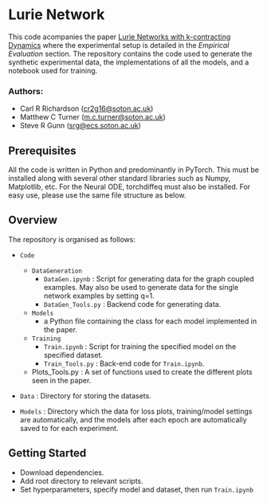 # Lurie Network
This code acompanies the paper [Lurie Networks with k-contracting Dynamics]() where the experimental setup is detailed in the *Empirical Evaluation* section. The repository contains the code used to generate the synthetic experimental data, the implementations of all the models, and a notebook used for training. 

### Authors:
* Carl R Richardson (cr2g16@soton.ac.uk)
* Matthew C Turner (m.c.turner@soton.ac.uk)
* Steve R Gunn (srg@ecs.soton.ac.uk)

## Prerequisites
All the code is written in Python and predominantly in PyTorch. This must be installed along with several other standard libraries such as Numpy, Matplotlib, etc. For the Neural ODE, torchdiffeq must also be installed. For easy use, please use the same file structure as below.

## Overview
The repository is organised as follows:
* `Code`
  * `DataGeneration`
    *  `DataGen.ipynb` : Script for generating data for the graph coupled examples. May also be used to generate data for the single network examples by setting q=1.
    * `DataGen_Tools.py` : Backend code for generating data.
  * `Models`
    * a Python file containing the class for each model implemented in the paper.
  * `Training`
	  * `Train.ipynb` : Script for training the specified model on the specified dataset.
	  * `Train_Tools.py` : Back-end code for `Train.ipynb`.
  * Plots_Tools.py : A set of functions used to create the different plots seen in the paper.

 * `Data` : Directory for storing the datasets.
 * `Models` : Directory which the data for loss plots, training/model settings are automatically, and the models after each epoch are automatically saved to for each experiment.

## Getting Started
- Download dependencies.
- Add root directory to relevant scripts.
- Set hyperparameters, specify model and dataset, then run `Train.ipynb`

